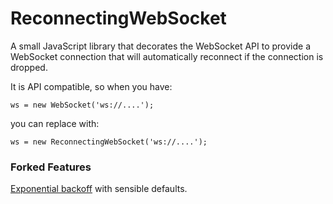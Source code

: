 ReconnectingWebSocket
=====================

A small JavaScript library that decorates the WebSocket API to provide
a WebSocket connection that will automatically reconnect if the
connection is dropped.

It is API compatible, so when you have:

    ws = new WebSocket('ws://....');

you can replace with:

    ws = new ReconnectingWebSocket('ws://....');

### Forked Features

[Exponential backoff](http://dthain.blogspot.com/2009/02/exponential-backoff-in-distributed.html) with sensible defaults.


